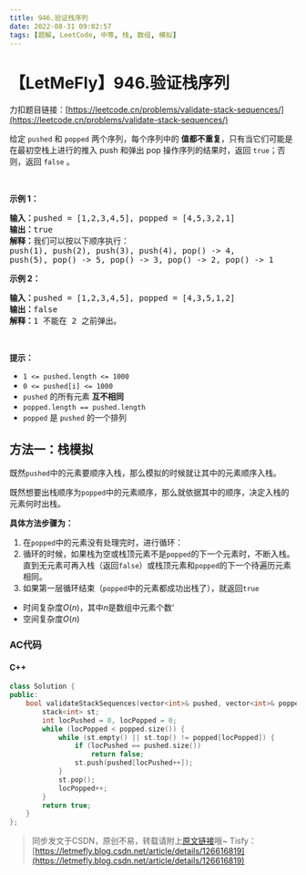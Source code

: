```yaml
---
title: 946.验证栈序列
date: 2022-08-31 09:02:57
tags: [题解, LeetCode, 中等, 栈, 数组, 模拟]
---
```


# 【LetMeFly】946.验证栈序列

力扣题目链接：[https://leetcode.cn/problems/validate-stack-sequences/](https://leetcode.cn/problems/validate-stack-sequences/)

<p>给定&nbsp;<code>pushed</code>&nbsp;和&nbsp;<code>popped</code>&nbsp;两个序列，每个序列中的 <strong>值都不重复</strong>，只有当它们可能是在最初空栈上进行的推入 push 和弹出 pop 操作序列的结果时，返回 <code>true</code>；否则，返回 <code>false</code>&nbsp;。</p>

<p>&nbsp;</p>

<p><strong>示例 1：</strong></p>

<pre>
<strong>输入：</strong>pushed = [1,2,3,4,5], popped = [4,5,3,2,1]
<strong>输出：</strong>true
<strong>解释：</strong>我们可以按以下顺序执行：
push(1), push(2), push(3), push(4), pop() -&gt; 4,
push(5), pop() -&gt; 5, pop() -&gt; 3, pop() -&gt; 2, pop() -&gt; 1
</pre>

<p><strong>示例 2：</strong></p>

<pre>
<strong>输入：</strong>pushed = [1,2,3,4,5], popped = [4,3,5,1,2]
<strong>输出：</strong>false
<strong>解释：</strong>1 不能在 2 之前弹出。
</pre>

<p>&nbsp;</p>

<p><strong>提示：</strong></p>

<ul>
	<li><code>1 &lt;= pushed.length &lt;= 1000</code></li>
	<li><code>0 &lt;= pushed[i] &lt;= 1000</code></li>
	<li><code>pushed</code> 的所有元素 <strong>互不相同</strong></li>
	<li><code>popped.length == pushed.length</code></li>
	<li><code>popped</code> 是 <code>pushed</code> 的一个排列</li>
</ul>


    
## 方法一：栈模拟

既然```pushed```中的元素要顺序入栈，那么模拟的时候就让其中的元素顺序入栈。

既然想要出栈顺序为```popped```中的元素顺序，那么就依据其中的顺序，决定入栈的元素何时出栈。

**具体方法步骤为：**

1. 在```popped```中的元素没有处理完时，进行循环：
2. 循环的时候，如果栈为空或栈顶元素不是```popped```的下一个元素时，不断入栈。直到无元素可再入栈（返回```false```）或栈顶元素和```popped```的下一个待遍历元素相同。
3. 如果第一层循环结束（```popped```中的元素都成功出栈了），就返回```true```

+ 时间复杂度$O(n)$，其中$n$是数组中元素个数‘
+ 空间复杂度$O(n)$

### AC代码

#### C++

```cpp
class Solution {
public:
    bool validateStackSequences(vector<int>& pushed, vector<int>& popped) {
        stack<int> st;
        int locPushed = 0, locPopped = 0;
        while (locPopped < popped.size()) {
            while (st.empty() || st.top() != popped[locPopped]) {
                if (locPushed == pushed.size())
                    return false;
                st.push(pushed[locPushed++]);
            }
            st.pop();
            locPopped++;
        }
        return true;
    }
};
```

> 同步发文于CSDN，原创不易，转载请附上[原文链接](https://leetcode.letmefly.xyz/2022/08/31/LeetCode%200946.%E9%AA%8C%E8%AF%81%E6%A0%88%E5%BA%8F%E5%88%97/)哦~
> Tisfy：[https://letmefly.blog.csdn.net/article/details/126616819](https://letmefly.blog.csdn.net/article/details/126616819)
